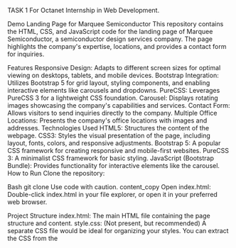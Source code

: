 TASK 1 For Octanet Internship in Web Development.



Demo Landing Page for Marquee Semiconductor
This repository contains the HTML, CSS, and JavaScript code for the landing page of Marquee Semiconductor, a semiconductor design services company. The page highlights the company's expertise, locations, and provides a contact form for inquiries.

Features
Responsive Design: Adapts to different screen sizes for optimal viewing on desktops, tablets, and mobile devices.
Bootstrap Integration: Utilizes Bootstrap 5 for grid layout, styling components, and enabling interactive elements like carousels and dropdowns.
PureCSS: Leverages PureCSS 3 for a lightweight CSS foundation.
Carousel: Displays rotating images showcasing the company's capabilities and services.
Contact Form: Allows visitors to send inquiries directly to the company.
Multiple Office Locations: Presents the company's office locations with images and addresses.
Technologies Used
HTML5: Structures the content of the webpage.
CSS3: Styles the visual presentation of the page, including layout, fonts, colors, and responsive adjustments.
Bootstrap 5: A popular CSS framework for creating responsive and mobile-first websites.
PureCSS 3: A minimalist CSS framework for basic styling.
JavaScript (Bootstrap Bundle): Provides functionality for interactive elements like the carousel.
How to Run
Clone the repository:

Bash
git clone 
Use code with caution.
content_copy
Open index.html:
Double-click index.html in your file explorer, or open it in your preferred web browser.

Project Structure
index.html: The main HTML file containing the page structure and content.
style.css: (Not present, but recommended) A separate CSS file would be ideal for organizing your styles. You can extract the CSS from the <style> tags in index.html.
Customization
Logo: Replace logo192.png with your actual logo file.
Images: Update image sources in the carousel and office sections with your own.
Content: Modify text content to reflect your company's information.
Styling: Customize the CSS (style.css) to match your brand's visual identity.
Additional Notes
This project assumes you have basic knowledge of HTML, CSS, and JavaScript.
Consider separating the CSS into a dedicated stylesheet for better maintainability.
For production, minify your CSS and JavaScript files to improve loading times.
If you don't want to use PureCSS, remove the link tag from the head.
Screenshots (Optional)
Include a few screenshots of the landing page to give visitors a visual preview.

License (Optional)
Specify the license under which you are releasing the code (e.g., MIT License).

Let me know if you'd like any adjustments or further details in the README!
